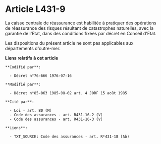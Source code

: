 # Article L431-9

La caisse centrale de réassurance est habilitée à pratiquer des opérations de réassurance des risques résultant de
catastrophes naturelles, avec la garantie de l'Etat, dans des conditions fixées par décret en Conseil d'Etat.

Les dispositions du présent article ne sont pas applicables aux départements d'outre-mer.

**Liens relatifs à cet article**

	**Codifié par**:

	  - Décret n°76-666 1976-07-16

	**Modifié par**:

	  - Décret n°85-863 1985-08-02 art. 4 JORF 15 août 1985

	**Cité par**:

	  - Loi - art. 80 (M)
	  - Code des assurances - art. R431-16-2 (V)
	  - Code des assurances - art. R431-16-3 (V)

	**Liens**:

	  - TXT_SOURCE: Code des assurances - art. R*431-18 (Ab)
